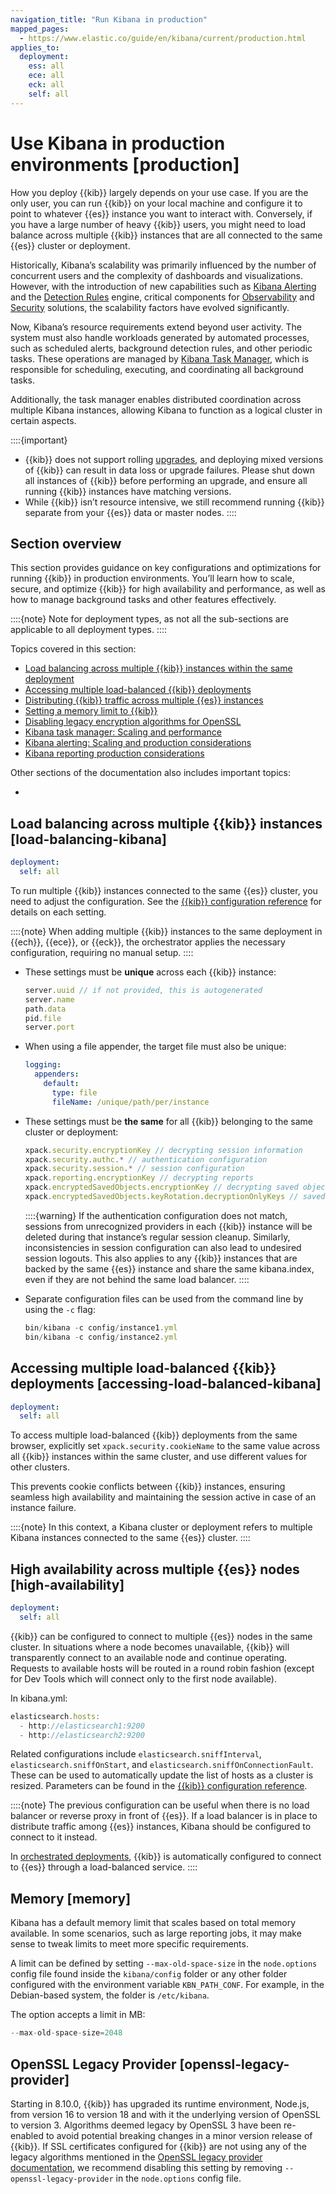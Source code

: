 ```yaml
---
navigation_title: "Run Kibana in production"
mapped_pages:
  - https://www.elastic.co/guide/en/kibana/current/production.html
applies_to:
  deployment:
    ess: all
    ece: all
    eck: all
    self: all
---
```


# Use Kibana in production environments [production]

How you deploy {{kib}} largely depends on your use case. If you are the only user, you can run {{kib}} on your local machine and configure it to point to whatever {{es}} instance you want to interact with. Conversely, if you have a large number of heavy {{kib}} users, you might need to load balance across multiple {{kib}} instances that are all connected to the same {{es}} cluster or deployment.

Historically, Kibana’s scalability was primarily influenced by the number of concurrent users and the complexity of dashboards and visualizations. However, with the introduction of new capabilities such as [Kibana Alerting](/explore-analyze/alerts-cases.md) and the [Detection Rules](/solutions/security/detect-and-alert.md) engine, critical components for [Observability](/solutions/observability.md) and [Security](/solutions/security.md) solutions, the scalability factors have evolved significantly.

Now, Kibana’s resource requirements extend beyond user activity. The system must also handle workloads generated by automated processes, such as scheduled alerts, background detection rules, and other periodic tasks. These operations are managed by [Kibana Task Manager](./kibana-task-manager-scaling-considerations.md), which is responsible for scheduling, executing, and coordinating all background tasks.

Additionally, the task manager enables distributed coordination across multiple Kibana instances, allowing Kibana to function as a logical cluster in certain aspects.

::::{important} 
* {{kib}} does not support rolling [upgrades](/deploy-manage/upgrade/deployment-or-cluster/kibana.md), and deploying mixed versions of {{kib}} can result in data loss or upgrade failures. Please shut down all instances of {{kib}} before performing an upgrade, and ensure all running {{kib}} instances have matching versions.
* While {{kib}} isn’t resource intensive, we still recommend running {{kib}} separate from  your {{es}} data or master nodes.
::::

## Section overview

This section provides guidance on key configurations and optimizations for running {{kib}} in production environments. You’ll learn how to scale, secure, and optimize {{kib}} for high availability and performance, as well as how to manage background tasks and other features effectively.

::::{note}
Note for deployment types, as not all the sub-sections are applicable to all deployment types.
::::

Topics covered in this section:

* [Load balancing across multiple {{kib}} instances within the same deployment](#load-balancing-kibana)
* [Accessing multiple load-balanced {{kib}} deployments](#accessing-load-balanced-kibana)
* [Distributing {{kib}} traffic across multiple {{es}} instances](#high-availability)
* [Setting a memory limit to {{kib}}](#memory)
* [Disabling legacy encryption algorithms for OpenSSL](#openssl-legacy-provider)
* [Kibana task manager: Scaling and performance](./kibana-task-manager-scaling-considerations.md)
* [Kibana alerting: Scaling and production considerations](./kibana-alerting-production-considerations.md)
* [Kibana reporting production considerations](./kibana-reporting-production-considerations.md)

Other sections of the documentation also includes important topics:

* [](/deploy-manage/security/secure-your-cluster-deployment.md)

## Load balancing across multiple {{kib}} instances [load-balancing-kibana]
```yaml {applies_to}
deployment:
  self: all
```

To run multiple {{kib}} instances connected to the same {{es}} cluster, you need to adjust the configuration. See the [{{kib}} configuration reference](kibana://reference/configuration-reference) for details on each setting.

::::{note}
When adding multiple {{kib}} instances to the same deployment in {{ech}}, {{ece}}, or {{eck}}, the orchestrator applies the necessary configuration, requiring no manual setup.
::::

* These settings must be **unique** across each {{kib}} instance:

  ```js
  server.uuid // if not provided, this is autogenerated
  server.name
  path.data
  pid.file
  server.port
  ```

* When using a file appender, the target file must also be unique:

  ```yaml
  logging:
    appenders:
      default:
        type: file
        fileName: /unique/path/per/instance
  ```

* These settings must be **the same** for all {{kib}} belonging to the same cluster or deployment:

  ```js
  xpack.security.encryptionKey // decrypting session information
  xpack.security.authc.* // authentication configuration
  xpack.security.session.* // session configuration
  xpack.reporting.encryptionKey // decrypting reports
  xpack.encryptedSavedObjects.encryptionKey // decrypting saved objects
  xpack.encryptedSavedObjects.keyRotation.decryptionOnlyKeys // saved objects encryption key rotation, if any
  ```

  ::::{warning} 
  If the authentication configuration does not match, sessions from unrecognized providers in each {{kib}} instance will be deleted during that instance’s regular session cleanup. Similarly, inconsistencies in session configuration can also lead to undesired session logouts. This also applies to any {{kib}} instances that are backed by the same {{es}} instance and share the same kibana.index, even if they are not behind the same load balancer.
  ::::

* Separate configuration files can be used from the command line by using the `-c` flag:

  ```js
  bin/kibana -c config/instance1.yml
  bin/kibana -c config/instance2.yml
  ```

## Accessing multiple load-balanced {{kib}} deployments [accessing-load-balanced-kibana] 
```yaml {applies_to}
deployment:
  self: all
```

To access multiple load-balanced {{kib}} deployments from the same browser, explicitly set `xpack.security.cookieName` to the same value across all {{kib}} instances within the same cluster, and use different values for other clusters.

This prevents cookie conflicts between {{kib}} instances, ensuring seamless high availability and maintaining the session active in case of an instance failure.

::::{note}
In this context, a Kibana cluster or deployment refers to multiple Kibana instances connected to the same {{es}} cluster.
::::

## High availability across multiple {{es}} nodes [high-availability]
```yaml {applies_to}
deployment:
  self: all
```

{{kib}} can be configured to connect to multiple {{es}} nodes in the same cluster.  In situations where a node becomes unavailable, {{kib}} will transparently connect to an available node and continue operating.  Requests to available hosts will be routed in a round robin fashion (except for Dev Tools which will connect only to the first node available).

In kibana.yml:

```js
elasticsearch.hosts:
  - http://elasticsearch1:9200
  - http://elasticsearch2:9200
```

Related configurations include `elasticsearch.sniffInterval`, `elasticsearch.sniffOnStart`, and `elasticsearch.sniffOnConnectionFault`. These can be used to automatically update the list of hosts as a cluster is resized.  Parameters can be found in the [{{kib}} configuration reference](kibana://reference/configuration-reference/general-settings.md).

::::{note}
The previous configuration can be useful when there is no load balancer or reverse proxy in front of {{es}}. If a load balancer is in place to distribute traffic among {{es}} instances, Kibana should be configured to connect to it instead. 

In [orchestrated deployments](/deploy-manage/deploy.md#about-orchestration), {{kib}} is automatically configured to connect to {{es}} through a load-balanced service.
::::

## Memory [memory] 

Kibana has a default memory limit that scales based on total memory available.  In some scenarios, such as large reporting jobs, it may make sense to tweak limits to meet more specific requirements.

A limit can be defined by setting `--max-old-space-size` in the `node.options` config file found inside the `kibana/config` folder or any other folder configured with the environment variable `KBN_PATH_CONF`. For example, in the Debian-based system, the folder is `/etc/kibana`.

The option accepts a limit in MB:

```js
--max-old-space-size=2048
```

## OpenSSL Legacy Provider [openssl-legacy-provider] 

Starting in 8.10.0, {{kib}} has upgraded its runtime environment, Node.js, from version 16 to version 18 and with it the underlying version of OpenSSL to version 3. Algorithms deemed legacy by OpenSSL 3 have been re-enabled to avoid potential breaking changes in a minor version release of {{kib}}. If SSL certificates configured for {{kib}} are not using any of the legacy algorithms mentioned in the [OpenSSL legacy provider documentation](https://www.openssl.org/docs/man3.0/man7/OSSL_PROVIDER-legacy.md), we recommend disabling this setting by removing `--openssl-legacy-provider` in the `node.options` config file.

